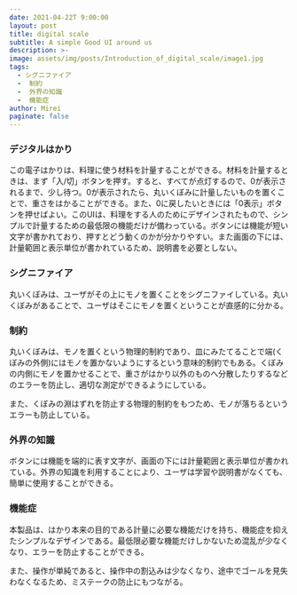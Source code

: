 ```yaml
---
date: 2021-04-22T 9:00:00
layout: post
title: digital scale
subtitle: A simple Good UI around us
description: >-
image: assets/img/posts/Introduction_of_digital_scale/image1.jpg
tags: 
  - シグニファイア
  -  制約
  -  外界の知識
  -  機能症
author: Mirei
paginate: false
---
```


### デジタルはかり
この電子はかりは、料理に使う材料を計量することができる。材料を計量するときは、まず「入/切」ボタンを押す。すると、すべてが点灯するので、0が表示されるまで、少し待つ。0が表示されたら、丸いくぼみに計量したいものを置くことで、重さをはかることができる。また、0に戻したいときには「0表示」ボタンを押せばよい。このUIは、料理をする人のためにデザインされたもので、シンプルで計量するための最低限の機能だけが備わっている。ボタンには機能が短い文字が書かれており、押すとどう動くのかが分かりやすい。また画面の下には、計量範囲と表示単位が書かれているため、説明書を必要としない。

### シグニファイア
丸いくぼみは、ユーザがその上にモノを置くことをシグニファイしている。丸いくぼみがあることで、ユーザはそこにモノを置くということが直感的に分かる。

### 制約
丸いくぼみは、モノを置くという物理的制約であり、皿にみたてることで端(くぼみの外側)にはモノを置かないようにするという意味的制約でもある。くぼみの内側にモノを置かせることで、重さがはかり以外のものへ分散したりするなどのエラーを防止し、適切な測定ができるようにしている。

また、くぼみの淵はずれを防止する物理的制約をもつため、モノが落ちるというエラーも防止している。

### 外界の知識
ボタンには機能を端的に表す文字が、画面の下には計量範囲と表示単位が書かれている。外界の知識を利用することにより、ユーザは学習や説明書がなくても、簡単に使用することができる。

### 機能症
本製品は、はかり本来の目的である計量に必要な機能だけを持ち、機能症を抑えたシンプルなデザインである。最低限必要な機能だけしかないため混乱が少なくなり、エラーを防止することができる。

また、操作が単純であると、操作中の割込みは少なくなり、途中でゴールを見失わなくなるため、ミステークの防止にもつながる。
